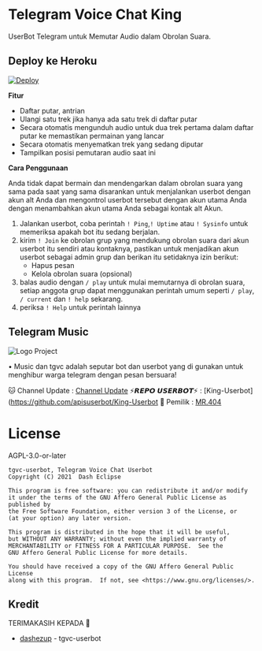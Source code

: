 # Telegram Voice Chat King

UserBot Telegram untuk Memutar Audio dalam Obrolan Suara.

## Deploy ke Heroku

[![Deploy](https://www.herokucdn.com/deploy/button.svg)](https://heroku.com/deploy?template=https://github.com/apisuserbot/tgvc-King/tree/dev)

**Fitur**

- Daftar putar, antrian
- Ulangi satu trek jika hanya ada satu trek di daftar putar
- Secara otomatis mengunduh audio untuk dua trek pertama dalam daftar putar ke
  memastikan permainan yang lancar
- Secara otomatis menyematkan trek yang sedang diputar
- Tampilkan posisi pemutaran audio saat ini

**Cara Penggunaan**

Anda tidak dapat bermain dan mendengarkan dalam obrolan suara yang sama pada saat yang sama
disarankan untuk menjalankan userbot dengan akun alt Anda dan mengontrol userbot tersebut
dengan akun utama Anda dengan menambahkan akun utama Anda sebagai kontak alt
Akun. 

1. Jalankan userbot, coba perintah `! Ping`,`! Uptime` atau `! Sysinfo` untuk memeriksa apakah
   bot itu sedang berjalan.
2. kirim `! Join` ke obrolan grup yang mendukung obrolan suara dari akun userbot itu sendiri
   atau kontaknya, pastikan untuk menjadikan akun userbot sebagai admin grup dan berikan
   itu setidaknya izin berikut:
    - Hapus pesan
    - Kelola obrolan suara (opsional)
3. balas audio dengan `/ play` untuk mulai memutarnya di obrolan suara, setiap
   anggota grup dapat menggunakan perintah umum seperti `/ play`,` / current`
   dan `! help` sekarang.
4. periksa `! Help` untuk perintah lainnya

## Telegram Music
![Logo Project](https://telegra.ph/file/0defa48ac7a3c240cc5a0.jpg)

• Music dan tgvc adalah seputar bot dan userbot yang di gunakan untuk menghibur warga telegram dengan pesan bersuara!
  
 🐱 Channel Update : [Channel Update](https://t.me/MusicPr0jEctTElegram)
 ⚡️𝙍𝙀𝙋𝙊 𝙐𝙎𝙀𝙍𝘽𝙊𝙏⚡️ : [King-Userbot](https://github.com/apisuserbot/King-Userbot
 🤖 Pemilik : [MR.404](https://t.me/PacarFerdilla)

# License

AGPL-3.0-or-later

```
tgvc-userbot, Telegram Voice Chat Userbot
Copyright (C) 2021  Dash Eclipse

This program is free software: you can redistribute it and/or modify
it under the terms of the GNU Affero General Public License as published by
the Free Software Foundation, either version 3 of the License, or
(at your option) any later version.

This program is distributed in the hope that it will be useful,
but WITHOUT ANY WARRANTY; without even the implied warranty of
MERCHANTABILITY or FITNESS FOR A PARTICULAR PURPOSE.  See the
GNU Affero General Public License for more details.

You should have received a copy of the GNU Affero General Public License
along with this program.  If not, see <https://www.gnu.org/licenses/>.
```

## Kredit 
   TERIMAKASIH KEPADA 🙏
  
*   [dashezup](https://github.com/dashezup) - tgvc-userbot
